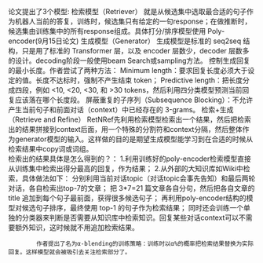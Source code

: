 论文提出了3个模型:
    检索模型（Retriever）
        就是从候选集中选取最合适的句子作为机器人当前的答复，训练时，候选集只有给定的一句response；在做推断时，候选集由训练集中的所有response组成。具体打分/排序模型使用 Poly-encoder(9月15日论文)
    生成模型（Generator）
        生成模型是标准的 seq2seq 结构，只是用了标准的 Transformer 层，以及 encoder 层数少，decoder 层数多的设计。decoding阶段一般使用beam Search或sampling方法。
        控制生成回复的最小长度。作者尝试了两种方法：
        Minimum length：要求回复长度必须大于设定的值。长度不达标时，强制不产生结束 token；
        Predictive length：把长度分成四段，例如 <10, <20, <30, 和 >30 tokens，然后利用四分类模型预测当前回复应该落在哪个长度段。
        屏蔽重复的子序列（Subsequence Blocking）：不允许产生当前句子和前面对话（context）中已经存在的 3-grams。
    检索+生成（Retrieve and Refine）
         RetNRef先利用检索模型检索出一个结果，然后把检索出的结果拼接到context后面，用一个特殊的分割符和context分隔，然后整体作为generator模型的输入。这样做的目的是期望生成模型能学习到在合适的时候从检索结果中copy词或词组。      
         检索出的结果具体是怎么得到的？：
            1.利用训练好的poly-encoder检索模型直接从训练集中检索出得分最高的回复，作为结果；
            2.从外部的大知识库如Wiki中检索，具体做法如下：
                    分别利用当前对话topic（对话topic会事先告知）和最后两轮对话，各自检索出top-7的文章；
                    把 3*7=21 篇文章各自分句，然后把各自文章的 title 追加到每个句子最前面，获得很多候选句子；
                    再利用poly-encoder结构的模型对候选句子排序，最终使用 top-1 的句子作为检索结果；
                    同时还会训练一个单独的分类器来判断是否需要从知识库中检索知识。回复某些对话context可以不需要额外知识，这时候就不用追加检索结果。

            
            作者提出了名为α-blending的训练策略：训练时以α%的概率把检索结果替换为实际回复。这样模型就会被吸引去关注检索部分了。